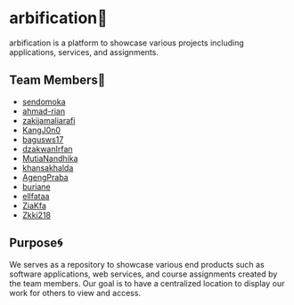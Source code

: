 # arbification🌌

arbification is a platform to showcase various projects including applications, services, and assignments.

## Team Members🥏

- [sendomoka](https://github.com/sendomoka)
- [ahmad-rian](https://github.com/ahmad-rian)
- [zakijamaliarafi](https://github.com/zakijamaliarafi)  
- [KangJ0n0](https://github.com/KangJ0n0)
- [bagusws17](https://github.com/bagusws17)
- [dzakwanIrfan](https://github.com/dzakwanIrfan)
- [MutiaNandhika](https://github.com/MutiaNandhika)
- [khansakhalda](https://github.com/khansakhalda)
- [AgengPraba](https://github.com/AgengPraba)
- [buriane](https://github.com/buriane)
- [ellfataa](https://github.com/ellfataa)
- [ZiaKfa](https://github.com/ZiaKfa)
- [Zkki218](https://github.com/Zkki218)

## Purpose🌀

We serves as a repository to showcase various end products such as software applications, web services, and course assignments created by the team members. Our goal is to have a centralized location to display our work for others to view and access.
